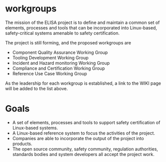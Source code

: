 # workgroups

The mission of the ELISA project is to define and maintain a common set of elements, processes and tools that can be incorporated into Linux-based, safety-critical systems amenable to safety certification.

The project is still forming, and the proposed workgroups are
* Component Quality Assurance Working Group
* Tooling Development Working Group
* Incident and Hazard monitoring Working Group
* Compliance and Certification Working Group
* Reference Use Case Working Group

As the leadership for each workgroup is established, a link to the WIKI page will be added to the list above.

# Goals 
* A set of elements, processes and tools to support safety certification of Linux-based systems.
* A Linux-based reference system to focus the activities of the project.
* Companies are able to incorporate the output of the project into products.
* The open source community, safety community, regulation authorities,  standards bodies and system developers all accept the project work. 


